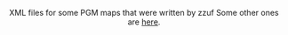 <p align="center">
XML files for some PGM maps that were written by zzuf
Some other ones are <a href="https://gist.github.com/zzuf-fer">here</a>.
</p>
